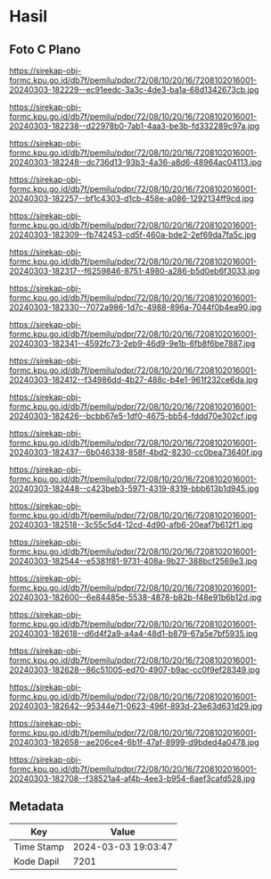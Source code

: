 # Hasil

## Foto C Plano

https://sirekap-obj-formc.kpu.go.id/db7f/pemilu/pdpr/72/08/10/20/16/7208102016001-20240303-182229--ec91eedc-3a3c-4de3-ba1a-68d1342673cb.jpg

https://sirekap-obj-formc.kpu.go.id/db7f/pemilu/pdpr/72/08/10/20/16/7208102016001-20240303-182238--d22978b0-7ab1-4aa3-be3b-fd332289c97a.jpg

https://sirekap-obj-formc.kpu.go.id/db7f/pemilu/pdpr/72/08/10/20/16/7208102016001-20240303-182248--dc736d13-93b3-4a36-a8d6-48964ac04113.jpg

https://sirekap-obj-formc.kpu.go.id/db7f/pemilu/pdpr/72/08/10/20/16/7208102016001-20240303-182257--bf1c4303-d1cb-458e-a086-1292134ff9cd.jpg

https://sirekap-obj-formc.kpu.go.id/db7f/pemilu/pdpr/72/08/10/20/16/7208102016001-20240303-182309--fb742453-cd5f-460a-bde2-2ef69da7fa5c.jpg

https://sirekap-obj-formc.kpu.go.id/db7f/pemilu/pdpr/72/08/10/20/16/7208102016001-20240303-182317--f6259846-8751-4980-a286-b5d0eb6f3033.jpg

https://sirekap-obj-formc.kpu.go.id/db7f/pemilu/pdpr/72/08/10/20/16/7208102016001-20240303-182330--7072a986-1d7c-4988-896a-7044f0b4ea90.jpg

https://sirekap-obj-formc.kpu.go.id/db7f/pemilu/pdpr/72/08/10/20/16/7208102016001-20240303-182341--4592fc73-2eb9-46d9-9e1b-6fb8f6be7887.jpg

https://sirekap-obj-formc.kpu.go.id/db7f/pemilu/pdpr/72/08/10/20/16/7208102016001-20240303-182412--f34986dd-4b27-488c-b4e1-961f232ce6da.jpg

https://sirekap-obj-formc.kpu.go.id/db7f/pemilu/pdpr/72/08/10/20/16/7208102016001-20240303-182426--bcbb67e5-1df0-4675-bb54-fddd70e302cf.jpg

https://sirekap-obj-formc.kpu.go.id/db7f/pemilu/pdpr/72/08/10/20/16/7208102016001-20240303-182437--6b046338-858f-4bd2-8230-cc0bea73640f.jpg

https://sirekap-obj-formc.kpu.go.id/db7f/pemilu/pdpr/72/08/10/20/16/7208102016001-20240303-182448--c423beb3-5971-4319-8319-bbb613b1d945.jpg

https://sirekap-obj-formc.kpu.go.id/db7f/pemilu/pdpr/72/08/10/20/16/7208102016001-20240303-182518--3c55c5d4-12cd-4d90-afb6-20eaf7b612f1.jpg

https://sirekap-obj-formc.kpu.go.id/db7f/pemilu/pdpr/72/08/10/20/16/7208102016001-20240303-182544--e5381f81-9731-408a-9b27-388bcf2569e3.jpg

https://sirekap-obj-formc.kpu.go.id/db7f/pemilu/pdpr/72/08/10/20/16/7208102016001-20240303-182600--6e84485e-5538-4878-b82b-f48e91b6b12d.jpg

https://sirekap-obj-formc.kpu.go.id/db7f/pemilu/pdpr/72/08/10/20/16/7208102016001-20240303-182618--d6d4f2a9-a4a4-48d1-b879-67a5e7bf5935.jpg

https://sirekap-obj-formc.kpu.go.id/db7f/pemilu/pdpr/72/08/10/20/16/7208102016001-20240303-182628--86c51005-ed70-4907-b9ac-cc0f9ef28349.jpg

https://sirekap-obj-formc.kpu.go.id/db7f/pemilu/pdpr/72/08/10/20/16/7208102016001-20240303-182642--95344e71-0623-496f-893d-23e63d631d29.jpg

https://sirekap-obj-formc.kpu.go.id/db7f/pemilu/pdpr/72/08/10/20/16/7208102016001-20240303-182658--ae206ce4-6b1f-47af-8999-d9bded4a0478.jpg

https://sirekap-obj-formc.kpu.go.id/db7f/pemilu/pdpr/72/08/10/20/16/7208102016001-20240303-182708--f38521a4-af4b-4ee3-b954-6aef3cafd528.jpg


## Metadata

| Key        | Value               |
| ---------- | ------------------- |
| Time Stamp | 2024-03-03 19:03:47 |
| Kode Dapil | 7201                |



